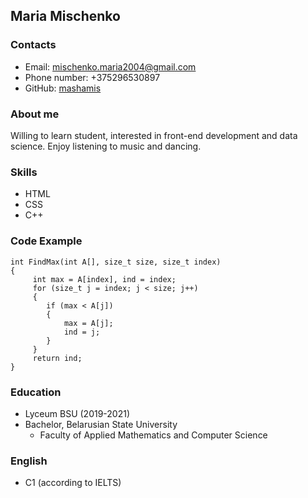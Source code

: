 ## Maria Mischenko

### Contacts
* Email: mischenko.maria2004@gmail.com
* Phone number: +375296530897
* GitHub: [mashamis](https://github.com/mashamis)

### About me
 Willing to learn student, interested in front-end development and data science. Enjoy listening to music and dancing.


### Skills
* HTML
* CSS
* C++

### Code Example
```
int FindMax(int A[], size_t size, size_t index)
{
     int max = A[index], ind = index;
     for (size_t j = index; j < size; j++)
     {
        if (max < A[j])
        {
            max = A[j];
            ind = j;
        }
     }
     return ind;
}
```

### Education 
* Lyceum BSU (2019-2021)
* Bachelor, Belarusian State University
    * Faculty of Applied Mathematics and Computer Science 

### English
* C1 (according to IELTS)